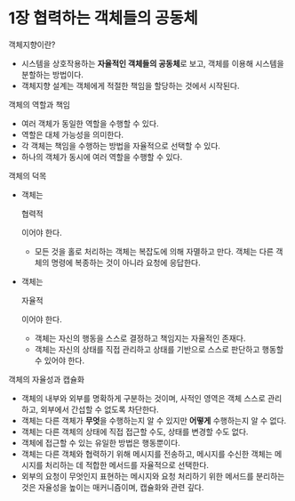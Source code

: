 # 1장 협력하는 객체들의 공동체

객체지향이란?

- 시스템을 상호작용하는 **자율적인 객체들의 공동체**로 보고, 객체를 이용해 시스템을 분할하는 방법이다.
- 객체지향 설계는 객체에게 적절한 책임을 할당하는 것에서 시작된다.

객체의 역할과 책임

- 여러 객체가 동일한 역할을 수행할 수 있다.
- 역할은 대체 가능성을 의미한다.
- 각 객체는 책임을 수행하는 방법을 자율적으로 선택할 수 있다.
- 하나의 객체가 동시에 여러 역할을 수행할 수 있다.

객체의 덕목

- 객체는 

  협력적

  이어야 한다.

  - 모든 것을 홀로 처리하는 객체는 복잡도에 의해 자멸하고 만다. 객체는 다른 객체의 명령에 복종하는 것이 아니라 요청에 응답한다.

- 객체는 

  자율적

  이어야 한다.

  - 객체는 자신의 행동을 스스로 결정하고 책임지는 자율적인 존재다.
  - 객체는 자신의 상태를 직접 관리하고 상태를 기반으로 스스로 판단하고 행동할 수 있어야 한다.

객체의 자율성과 캡슐화

- 객체의 내부와 외부를 명확하게 구분하는 것이며, 사적인 영역은 객체 스스로 관리하고, 외부에서 간섭할 수 없도록 차단한다.
- 객체는 다른 객체가 **무엇**을 수행하는지 알 수 있지만 **어떻게** 수행하는지 알 수 없다.
- 객체는 다른 객체의 상태에 직접 접근할 수도, 상태를 변경할 수도 없다.
- 객체에 접근할 수 있는 유일한 방법은 행동뿐이다.
- 객체는 다른 객체와 협력하기 위해 메시지를 전송하고, 메시지를 수신한 객체는 메시지를 처리하는 데 적합한 메서드를 자율적으로 선택한다.
- 외부의 요청이 무엇인지 표현하는 메시지와 요청 처리하기 위한 메서드를 분리하는 것은 자율성을 높이는 매커니즘이며, 캡슐화와 관련 깊다.